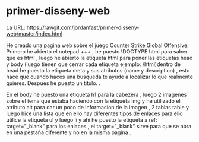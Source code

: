 # primer-disseny-web
La URL: https://rawgit.com/jordanfast/primer-disseny-web/master/index.html

He creado una pagina web sobre el juego Counter Strike:Global Offensive.
Primero he abierto el notepad +++ , he puesto !DOCTYPE html para saber que es html , luego he abierto la etiqueta html para poner las etiquetas head y body (luego tienen que cerrar cada etiqueta ejemplo: /html)dentro de head he puesto la etiqueta meta y sus atributos (name y description) , esto hace que cuando haces una busqueda te ayude a localizar lo que realmente quieres. Después he puesto un titulo. .
  
En el body he puesto una etiqueta h1 para la cabezera , luego 2 imagenes sobre el tema que estaba haciendo con la etiqueta img y he utilizado el atributo alt para dar un poco de informacion de la imagen , 2 tablas table y luego hice una lista que en ello hay diferentes tipos de enlaces para ello utilice la etiqueta ul y luego li y ahi he puesto la etiqueta a ref:   target="_blank" para los enlaces , el target="_blank" sirve para que se abra en una pestaña diferente y no en la misma pagina .
